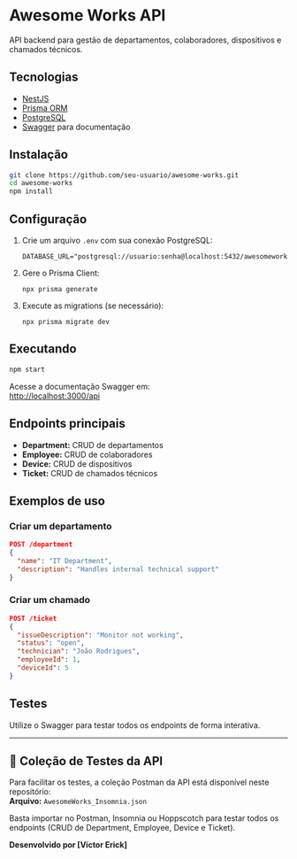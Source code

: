 # Awesome Works API

API backend para gestão de departamentos, colaboradores, dispositivos e chamados técnicos.

## Tecnologias

- [NestJS](https://nestjs.com/)
- [Prisma ORM](https://www.prisma.io/)
- [PostgreSQL](https://www.postgresql.org/)
- [Swagger](https://swagger.io/) para documentação

## Instalação

```bash
git clone https://github.com/seu-usuario/awesome-works.git
cd awesome-works
npm install
```

## Configuração

1. Crie um arquivo `.env` com sua conexão PostgreSQL:
   ```
   DATABASE_URL="postgresql://usuario:senha@localhost:5432/awesomeworks"
   ```

2. Gere o Prisma Client:
   ```
   npx prisma generate
   ```

3. Execute as migrations (se necessário):
   ```
   npx prisma migrate dev
   ```

## Executando

```bash
npm start
```

Acesse a documentação Swagger em:  
[http://localhost:3000/api](http://localhost:3000/api)

## Endpoints principais

- **Department:** CRUD de departamentos
- **Employee:** CRUD de colaboradores
- **Device:** CRUD de dispositivos
- **Ticket:** CRUD de chamados técnicos

## Exemplos de uso

### Criar um departamento

```json
POST /department
{
  "name": "IT Department",
  "description": "Handles internal technical support"
}
```

### Criar um chamado

```json
POST /ticket
{
  "issueDescription": "Monitor not working",
  "status": "open",
  "technician": "João Rodrigues",
  "employeeId": 1,
  "deviceId": 5
}
```

## Testes

Utilize o Swagger para testar todos os endpoints de forma interativa.

---
## 🧪 Coleção de Testes da API
Para facilitar os testes, a coleção Postman da API está disponível neste repositório:  
**Arquivo:** `AwesomeWorks_Insomnia.json`

Basta importar no Postman, Insomnia ou Hoppscotch para testar todos os endpoints (CRUD de Department, Employee, Device e Ticket).


**Desenvolvido por [Victor Erick]**